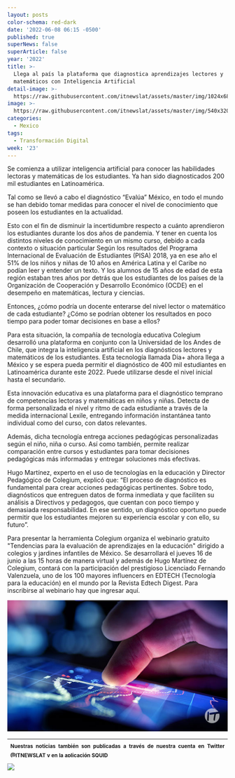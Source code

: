 ```yaml
---
layout: posts
color-schema: red-dark
date: '2022-06-08 06:15 -0500'
published: true
superNews: false
superArticle: false
year: '2022'
title: >-
  Llega al país la plataforma que diagnostica aprendizajes lectores y
  matemáticos con Inteligencia Artificial
detail-image: >-
  https://raw.githubusercontent.com/itnewslat/assets/master/img/1024x680/Inteligencia-Artificial-IA-g.jpg
image: >-
  https://raw.githubusercontent.com/itnewslat/assets/master/img/540x320/Inteligencia-Artificial-IA-p.jpg
categories:
  - Mexico
tags:
  - Transformación Digital
week: '23'
---
```

Se comienza a utilizar inteligencia artificial para conocer las habilidades lectoras y matemáticas de los estudiantes. Ya han sido diagnosticados 200 mil estudiantes en Latinoamérica.

Tal como se llevó a cabo el diagnóstico “Evalúa” México, en todo el mundo se han debido tomar medidas para conocer el nivel de conocimiento que poseen los estudiantes en la actualidad.
 
Esto con el fin de disminuir la incertidumbre respecto a cuánto aprendieron los estudiantes durante los dos años de pandemia. Y tener en cuenta los distintos niveles de conocimiento en un mismo curso, debido a cada contexto o situación particular Según los resultados del Programa Internacional de Evaluación de Estudiantes (PISA) 2018, ya en ese año el 51% de los niños y niñas de 10 años en América Latina y el Caribe no podían leer y entender un texto. Y los alumnos de 15 años de edad de esta región estaban tres años por detrás que los estudiantes de los países de la Organización de Cooperación y Desarrollo Económico (OCDE) en el desempeño en matemáticas, lectura y ciencias.
 
Entonces, ¿cómo podría un docente enterarse del nivel lector o matemático de cada estudiante? ¿Cómo se podrían obtener los resultados en poco tiempo para poder tomar decisiones en base a ellos?
 
Para esta situación, la compañía de tecnología educativa Colegium desarrolló una plataforma en conjunto con la Universidad de los Andes de Chile, que integra la inteligencia artificial en los diagnósticos lectores y matemáticos de los estudiantes. Esta tecnología llamada Dia+ ahora llega a México y se espera pueda permitir el diagnóstico de 400 mil estudiantes en Latinoamérica durante este 2022. Puede utilizarse desde el nivel inicial hasta el secundario.
 
Esta innovación educativa es una plataforma para el diagnóstico temprano de competencias lectoras y matemáticas en niños y niñas. Detecta de forma personalizada el nivel y ritmo de cada estudiante a través de la medida internacional Lexile, entregando información instantánea tanto individual como del curso, con datos relevantes.
 
Además, dicha tecnología entrega acciones pedagógicas personalizadas según el niño, niña o curso. Así como también, permite realizar comparación entre cursos y estudiantes para tomar decisiones pedagógicas más informadas y entregar soluciones más efectivas.
 
Hugo Martínez, experto en el uso de tecnologías en la educación y Director Pedagógico de Colegium, explicó que: “El proceso de diagnóstico es fundamental para crear acciones pedagógicas pertinentes. Sobre todo, diagnósticos que entreguen datos de forma inmediata y que faciliten su análisis a Directivos y pedagogos, que cuentan con poco tiempo y demasiada responsabilidad. En ese sentido, un diagnóstico oportuno puede permitir que los estudiantes mejoren su experiencia escolar y con ello, su futuro”.
 
Para presentar la herramienta Colegium organiza el webinario gratuito "Tendencias para la evaluación de aprendizajes en la educación" dirigido a colegios y jardines infantiles de México. Se desarrollará el jueves 16 de junio a las 15 horas de manera virtual y además de Hugo Martínez de Colegium, contará con la participación del prestigioso Licenciado Fernando Valenzuela, uno de los 100 mayores influencers en EDTECH (Tecnología para la educación) en el mundo por la Revista Edtech Digest. Para inscribirse al webinario hay que ingresar aquí.

![](https://raw.githubusercontent.com/itnewslat/assets/master/img/540x320/Inteligencia-Artificial-IA-p.jpg)

<table style="height: 42px;" width="569">
<tbody>
<tr>
<td style="text-align: justify;"><sub><strong>Nuestras noticias también son publicadas a través de nuestra cuenta en Twitter <a href="https://twitter.com/itnewslat?lang=es">@ITNEWSLAT</a> y en la aplicación <a href="https://squidapp.co/en/">SQUID</a></strong></sub></td>
</tr>
</tbody>
</table>

<img src="https://tracker.metricool.com/c3po.jpg?hash=56f88a41e39ab42c063cc51676587a04"/>
